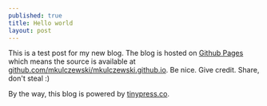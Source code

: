 ```yaml
---
published: true
title: Hello world
layout: post
---
```

This is a test post for my new blog. The blog is hosted on [Github Pages](http://pages.github.com/) which means the source is available at [github.com/mkulczewski/mkulczewski.github.io](http://github.com/mkulczewski/mkulczewski.github.io). Be nice. Give credit. Share, don't steal :)

By the way, this blog is powered by [tinypress.co](https://tinypress.co).